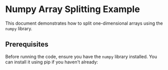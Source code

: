 # Numpy Array Splitting Example

This document demonstrates how to split one-dimensional arrays using the `numpy` library.

## Prerequisites

Before running the code, ensure you have the `numpy` library installed. You can install it using pip if you haven't already:

